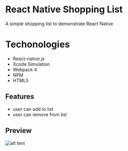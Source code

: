 # React Native Shopping List

A simple shopping list to demonstrate React Native


# Techonologies
* React-native.js
* Xcode Simulation
* Webpack 4
* NPM
* HTML5



## Features

* user can add to list
* user can remove from list




## Preview

![alt text](https://github.com/KrisKringle1/React-Native-Shopping-List/blob/master/React-Native-Shopping-List-Demo.gif)

